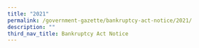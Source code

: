 ```yaml
---
title: "2021"
permalink: /government-gazette/bankruptcy-act-notice/2021/
description: ""
third_nav_title: Bankruptcy Act Notice
---
```

